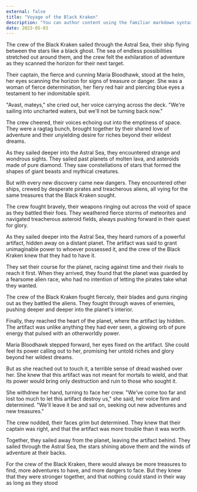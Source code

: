 ```yaml
---
external: false
title: "Voyage of the Black Kraken"
description: "You can author content using the familiar markdown syntax you already know. All basic markdown syntax is supported."
date: 2023-05-03
---
```


The crew of the Black Kraken sailed through the Astral Sea, their ship flying between the stars like a black ghost. The sea of endless possibilities stretched out around them, and the crew felt the exhilaration of adventure as they scanned the horizon for their next target.

Their captain, the fierce and cunning Maria Bloodhawk, stood at the helm, her eyes scanning the horizon for signs of treasure or danger. She was a woman of fierce determination, her fiery red hair and piercing blue eyes a testament to her indomitable spirit.

"Avast, mateys," she cried out, her voice carrying across the deck. "We're sailing into uncharted waters, but we'll not be turning back now."

The crew cheered, their voices echoing out into the emptiness of space. They were a ragtag bunch, brought together by their shared love of adventure and their unyielding desire for riches beyond their wildest dreams.

As they sailed deeper into the Astral Sea, they encountered strange and wondrous sights. They sailed past planets of molten lava, and asteroids made of pure diamond. They saw constellations of stars that formed the shapes of giant beasts and mythical creatures.

But with every new discovery came new dangers. They encountered other ships, crewed by desperate pirates and treacherous aliens, all vying for the same treasures that the Black Kraken sought.

The crew fought bravely, their weapons ringing out across the void of space as they battled their foes. They weathered fierce storms of meteorites and navigated treacherous asteroid fields, always pushing forward in their quest for glory.

As they sailed deeper into the Astral Sea, they heard rumors of a powerful artifact, hidden away on a distant planet. The artifact was said to grant unimaginable power to whoever possessed it, and the crew of the Black Kraken knew that they had to have it.

They set their course for the planet, racing against time and their rivals to reach it first. When they arrived, they found that the planet was guarded by a fearsome alien race, who had no intention of letting the pirates take what they wanted.

The crew of the Black Kraken fought fiercely, their blades and guns ringing out as they battled the aliens. They fought through waves of enemies, pushing deeper and deeper into the planet's interior.

Finally, they reached the heart of the planet, where the artifact lay hidden. The artifact was unlike anything they had ever seen, a glowing orb of pure energy that pulsed with an otherworldly power.

Maria Bloodhawk stepped forward, her eyes fixed on the artifact. She could feel its power calling out to her, promising her untold riches and glory beyond her wildest dreams.

But as she reached out to touch it, a terrible sense of dread washed over her. She knew that this artifact was not meant for mortals to wield, and that its power would bring only destruction and ruin to those who sought it.

She withdrew her hand, turning to face her crew. "We've come too far and lost too much to let this artifact destroy us," she said, her voice firm and determined. "We'll leave it be and sail on, seeking out new adventures and new treasures."

The crew nodded, their faces grim but determined. They knew that their captain was right, and that the artifact was more trouble than it was worth.

Together, they sailed away from the planet, leaving the artifact behind. They sailed through the Astral Sea, the stars shining above them and the winds of adventure at their backs.

For the crew of the Black Kraken, there would always be more treasures to find, more adventures to have, and more dangers to face. But they knew that they were stronger together, and that nothing could stand in their way as long as they stood
